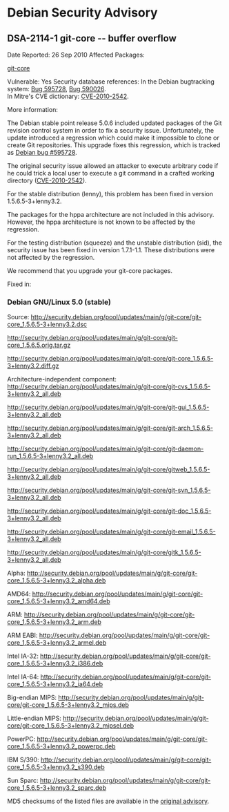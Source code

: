 
Debian Security Advisory
========================


DSA-2114-1 git-core -- buffer overflow
--------------------------------------



Date Reported:
26 Sep 2010
Affected Packages:

[git-core](https://packages.debian.org/src:git-core)

Vulnerable:
Yes
Security database references:
In the Debian bugtracking system: [Bug 595728](https://bugs.debian.org/cgi-bin/bugreport.cgi?bug=595728), [Bug 590026](https://bugs.debian.org/cgi-bin/bugreport.cgi?bug=590026).  
In Mitre's CVE dictionary: [CVE-2010-2542](https://security-tracker.debian.org/tracker/CVE-2010-2542).  

More information:

The Debian stable point release 5.0.6 included updated packages of
the Git revision control system in order to fix a security issue.
Unfortunately, the update introduced a regression which could make
it impossible to clone or create Git repositories. This upgrade
fixes this regression, which is tracked as
[Debian bug #595728](https://bugs.debian.org/595728).


The original security issue allowed an attacker to execute arbitrary
code if he could trick a local user to execute a git command in a
crafted working directory ([CVE-2010-2542](https://security-tracker.debian.org/tracker/CVE-2010-2542)).


For the stable distribution (lenny), this problem has been fixed in
version 1.5.6.5-3+lenny3.2.


The packages for the hppa architecture are not included in this
advisory. However, the hppa architecture is not known to be affected
by the regression.


For the testing distribution (squeeze) and the unstable distribution
(sid), the security issue has been fixed in version 1.7.1-1.1. These
distributions were not affected by the regression.


We recommend that you upgrade your git-core packages.



Fixed in:

### Debian GNU/Linux 5.0 (stable)



Source:
 <http://security.debian.org/pool/updates/main/g/git-core/git-core_1.5.6.5-3+lenny3.2.dsc>  

<http://security.debian.org/pool/updates/main/g/git-core/git-core_1.5.6.5.orig.tar.gz>  

<http://security.debian.org/pool/updates/main/g/git-core/git-core_1.5.6.5-3+lenny3.2.diff.gz>  

Architecture-independent component:
 <http://security.debian.org/pool/updates/main/g/git-core/git-cvs_1.5.6.5-3+lenny3.2_all.deb>  

<http://security.debian.org/pool/updates/main/g/git-core/git-gui_1.5.6.5-3+lenny3.2_all.deb>  

<http://security.debian.org/pool/updates/main/g/git-core/git-arch_1.5.6.5-3+lenny3.2_all.deb>  

<http://security.debian.org/pool/updates/main/g/git-core/git-daemon-run_1.5.6.5-3+lenny3.2_all.deb>  

<http://security.debian.org/pool/updates/main/g/git-core/gitweb_1.5.6.5-3+lenny3.2_all.deb>  

<http://security.debian.org/pool/updates/main/g/git-core/git-svn_1.5.6.5-3+lenny3.2_all.deb>  

<http://security.debian.org/pool/updates/main/g/git-core/git-doc_1.5.6.5-3+lenny3.2_all.deb>  

<http://security.debian.org/pool/updates/main/g/git-core/git-email_1.5.6.5-3+lenny3.2_all.deb>  

<http://security.debian.org/pool/updates/main/g/git-core/gitk_1.5.6.5-3+lenny3.2_all.deb>  

Alpha:
 <http://security.debian.org/pool/updates/main/g/git-core/git-core_1.5.6.5-3+lenny3.2_alpha.deb>  

AMD64:
 <http://security.debian.org/pool/updates/main/g/git-core/git-core_1.5.6.5-3+lenny3.2_amd64.deb>  

ARM:
 <http://security.debian.org/pool/updates/main/g/git-core/git-core_1.5.6.5-3+lenny3.2_arm.deb>  

ARM EABI:
 <http://security.debian.org/pool/updates/main/g/git-core/git-core_1.5.6.5-3+lenny3.2_armel.deb>  

Intel IA-32:
 <http://security.debian.org/pool/updates/main/g/git-core/git-core_1.5.6.5-3+lenny3.2_i386.deb>  

Intel IA-64:
 <http://security.debian.org/pool/updates/main/g/git-core/git-core_1.5.6.5-3+lenny3.2_ia64.deb>  

Big-endian MIPS:
 <http://security.debian.org/pool/updates/main/g/git-core/git-core_1.5.6.5-3+lenny3.2_mips.deb>  

Little-endian MIPS:
 <http://security.debian.org/pool/updates/main/g/git-core/git-core_1.5.6.5-3+lenny3.2_mipsel.deb>  

PowerPC:
 <http://security.debian.org/pool/updates/main/g/git-core/git-core_1.5.6.5-3+lenny3.2_powerpc.deb>  

IBM S/390:
 <http://security.debian.org/pool/updates/main/g/git-core/git-core_1.5.6.5-3+lenny3.2_s390.deb>  

Sun Sparc:
 <http://security.debian.org/pool/updates/main/g/git-core/git-core_1.5.6.5-3+lenny3.2_sparc.deb>  


MD5 checksums of the listed files are available in the [original advisory](https://lists.debian.org/debian-security-announce/2010/msg00163.html).





